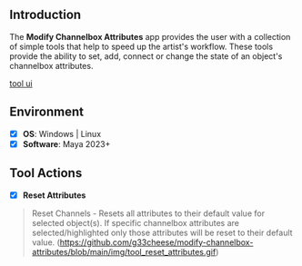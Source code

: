 ## **Introduction**
The **Modify Channelbox Attributes** app provides the user with a collection of simple tools that help to speed up the artist's workflow. 
These tools provide the ability to set, add, connect or change the state of an object's channelbox attributes. 

[tool ui](https://github.com/g33cheese/modify-channelbox-attributes/blob/main/img/modify_cb_attrs_tool.png)

## Environment
- [x] **OS**: Windows | Linux
- [x] **Software**: Maya 2023+

## Tool Actions
- [x] **Reset Attributes** 
> Reset Channels - Resets all attributes to their default value for selected object(s). If specific channelbox attributes are selected/highlighted only those attributes will be reset to their default value. 
(https://github.com/g33cheese/modify-channelbox-attributes/blob/main/img/tool_reset_attributes.gif)
